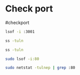 
# Check port
#checkport 

```bash
lsof -i :3001
```


```bash
ss -tuln
```


```bash
ss -tuln
```


```bash
sudo lsof -i:80
```

```bash
sudo netstat -tulnep | grep :80
```

